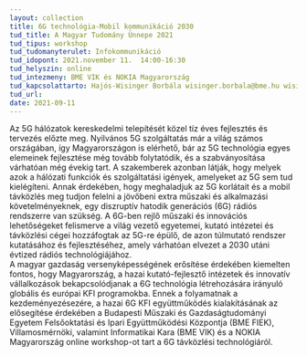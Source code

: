 ```yaml
---
layout: collection
title: 6G technológia-Mobil kommunikáció 2030
tud_title: A Magyar Tudomány Ünnepe 2021
tud_tipus: workshop
tud_tudomanyterulet: Infokommunikáció
tud_idopont: 2021.november 11.  14:00-16:30
tud_helyszin: online
tud_intezmeny: BME VIK és NOKIA Magyarország
tud_kapcsolattarto: Hajós-Wisinger Borbála wisinger.borbala@bme.hu wisinger.borbala@bme.hu, Németh Vilmos nemeth.vilmos@bme.hu
tud_url: 
date: 2021-09-11
---
```

Az 5G hálózatok kereskedelmi telepítését közel tíz éves fejlesztés és tervezés előzte meg. Nyilvános 5G szolgáltatás már a világ számos országában, így Magyarországon is elérhető, bár az 5G technológia egyes elemeinek fejlesztése még tovább folytatódik, és a szabványosítása várhatóan még évekig tart. A szakemberek azonban látják, hogy melyek azok a hálózati funkciók és szolgáltatási igények, amelyeket az 5G sem tud kielégíteni. Annak érdekében, hogy meghaladjuk az 5G korlátait és a mobil távközlés meg tudjon felelni a jövőbeni extra műszaki és alkalmazási követelményeknek, egy diszruptív hatodik generációs (6G) rádiós rendszerre van szükség. A 6G-ben rejlő műszaki és innovációs lehetőségeket felismerve a világ vezető egyetemei, kutató intézetei és távközlési cégei hozzáfogtak az 5G-re épülő, de azon túlmutató rendszer kutatásához és fejlesztéséhez, amely várhatóan elvezet a 2030 utáni évtized rádiós technológiájához.<br>
A magyar gazdaság versenyképességének erősítése érdekében kiemelten fontos, hogy Magyarország, a hazai kutató-fejlesztő intézetek és innovatív vállalkozások bekapcsolódjanak a 6G technológia létrehozására irányuló globális és európai KFI programokba. Ennek a folyamatnak a kezdeményezésezére, a hazai 6G KFI együttműködés kialakításának az elősegítése érdekében a Budapesti Műszaki és Gazdaságtudományi Egyetem Felsőoktatási és Ipari Együttműködési Központja (BME FIEK), Villamosmérnöki, valamint Informatikai Kara (BME VIK) és a NOKIA Magyarország online workshop-ot tart a 6G távközlési technológiáról.